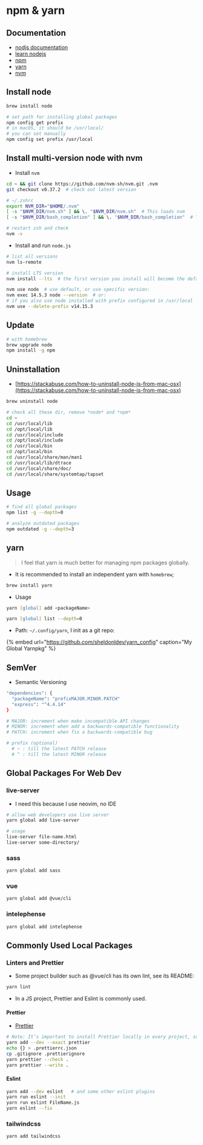 # npm & yarn

## Documentation

- [nodjs documentation](https://nodejs.org/en/docs/guides/)
- [learn nodejs](https://nodejs.dev/learn/introduction-to-nodejs)
- [npm](https://npmjs.com/)
- [yarn](https://yarnpkg.com/)
- [nvm](https://github.com/nvm-sh/nvm)

## Install node

```zsh
brew install node

# set path for installing global packages
npm config get prefix
# in macOS, it should be /usr/local/
# you can set manually
npm config set prefix /usr/local
```

## Install multi-version node with nvm

- Install `nvm`

```zsh
cd ~ && git clone https://github.com/nvm-sh/nvm.git .nvm
git checkout v0.37.2  # check out latest version
```

```zsh
# ~/.zshrc
export NVM_DIR="$HOME/.nvm"
[ -s "$NVM_DIR/nvm.sh" ] && \. "$NVM_DIR/nvm.sh"  # This loads nvm
[ -s "$NVM_DIR/bash_completion" ] && \. "$NVM_DIR/bash_completion"  # This loads nvm bash_completion

# restart zsh and check
nvm -v
```

- Install and run `node.js`

```zsh
# list all versions
nvm ls-remote

# install LTS version
nvm install --lts  # the first version you install will become the default

nvm use node  # use default, or use specific version:
nvm exec 14.5.3 node --version  # or:
# if you also use node installed with prefix configured in /usr/local
nvm use --delete-prefix v14.15.3
```


## Update

```zsh
# with homebrew
brew upgrade node
npm install -g npm
```

## Uninstallation

- [https://stackabuse.com/how-to-uninstall-node-js-from-mac-osx](https://stackabuse.com/how-to-uninstall-node-js-from-mac-osx)

```zsh
brew uninstall node

# check all these dir, remove *node* and *npm*
cd ~
cd /usr/local/lib
cd /opt/local/lib
cd /usr/local/include
cd /opt/local/include
cd /usr/local/bin
cd /opt/local/bin
cd /usr/local/share/man/man1
cd /usr/local/lib/dtrace
cd /usr/local/share/doc/
cd /usr/local/share/systemtap/tapset
```

## Usage

```zsh
# find all global packages
npm list -g --depth=0

# analyze outdated packages
npm outdated -g --depth=3
```

## yarn

> I feel that yarn is much better for managing npm packages globally.

- It is recommended to install an independent yarn with `homebrew`;

```zsh
brew install yarn
```

- Usage

```zsh
yarn [global] add <packageName>

yarn [global] list --depth=0
```

- Path: `~/.config/yarn`, I init as a git repo:

{% embed url="https://github.com/sheldonldev/yarn_config" caption="My Global Yarnpkg" %}

## SemVer

- Semantic Versioning

```zsh
"dependencies": {
  "packageName": "prefixMAJOR.MINOR.PATCH"
  "express": "^4.4.14"
}

# MAJOR: increment when make incompatible API changes
# MINOR: increment when add a backwards-compatible functionality
# PATCH: increment when fix a backwards-compatible bug

# prefix (optional)
  # ~ : till the latest PATCH release
  # ^ : till the latest MINOR release
```

## Global Packages For Web Dev

### live-server

- I need this because I use neovim, no IDE

```bash
# allow web developers use live server
yarn global add live-server

# usage
live-server file-name.html
live-server some-directory/
```

### sass

```bash
yarn global add sass
```

### vue

```zsh
yarn global add @vue/cli
```


### intelephense

```zsh
yarn global add intelephense
```

## Commonly Used Local Packages

### Linters and Prettier

- Some project builder such as @vue/cli has its own lint, see its README:

```zsh
yarn lint
```

- In a JS project, Prettier and Eslint is commonly used.

#### Prettier
- [Prettier](https://prettier.io/docs/en/install.html)

```zsh
# Note: It’s important to install Prettier locally in every project, so each project gets the correct Prettier version.
yarn add --dev --exact prettier
echo {} > .prettierrc.json
cp .gitignore .prettierignore
yarn prettier --check .
yarn prettier --write .
```

#### Eslint

```zsh
yarn add --dev eslint   # and some other eslint plugins
yarn run eslint --init
yarn run eslint FileName.js
yarn eslint --fix
```

### tailwindcss

```zsh
yarn add tailwindcss
```

